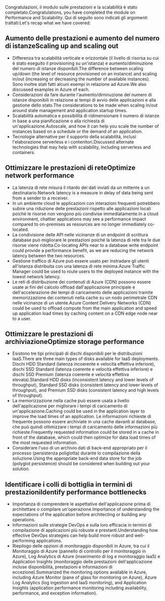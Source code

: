 <span data-ttu-id="667ec-101">Congratulazioni, il modulo sulle prestazioni e la scalabilità è stato completato.</span><span class="sxs-lookup"><span data-stu-id="667ec-101">Congratulations, you have completed the module on Performance and Scalability.</span></span> <span data-ttu-id="667ec-102">Qui di seguito sono indicati gli argomenti trattati:</span><span class="sxs-lookup"><span data-stu-id="667ec-102">Let's recap what we have covered:</span></span>

## <a name="scaling-up-and-scaling-out"></a><span data-ttu-id="667ec-103">Aumento delle prestazioni e aumento del numero di istanze</span><span class="sxs-lookup"><span data-stu-id="667ec-103">Scaling up and scaling out</span></span>

- <span data-ttu-id="667ec-104">Differenza tra scalabilità verticale e orizzontale (il livello di risorsa su cui è stato eseguito il provisioning su un'istanza) e aumento/diminuzione del numero di istanze disponibili.</span><span class="sxs-lookup"><span data-stu-id="667ec-104">The difference between scaling up/down (the level of resource provisioned on an instance) and scaling in/out (increasing or decreasing the number of available instances).</span></span> <span data-ttu-id="667ec-105">Sono inoltre stati fatti alcuni esempi in relazione ad Azure.</span><span class="sxs-lookup"><span data-stu-id="667ec-105">We also discussed examples in Azure of each.</span></span>
- <span data-ttu-id="667ec-106">Considerazioni da fare durante l'aumento/diminuzione del numero di istanze disponibili in relazione ai tempi di avvio delle applicazioni e alla gestione dello stato.</span><span class="sxs-lookup"><span data-stu-id="667ec-106">The considerations to be made when scaling in/out around state management and application startup times.</span></span>
- <span data-ttu-id="667ec-107">Scalabilità automatica e possibilità di ridimensionare il numero di istanze in base a una pianificazione o alla richiesta di un'applicazione.</span><span class="sxs-lookup"><span data-stu-id="667ec-107">Autoscale, and how it can help you scale the number of instances based on a schedule or the demand of an application.</span></span>
- <span data-ttu-id="667ec-108">Tecnologie alternative per il supporto della scalabilità, inclusi l'elaborazione serverless e i contenitori.</span><span class="sxs-lookup"><span data-stu-id="667ec-108">Discussed alternate technologies that may help with scalability, including serverless and containers.</span></span>

## <a name="optimize-network-performance"></a><span data-ttu-id="667ec-109">Ottimizzare le prestazioni di rete</span><span class="sxs-lookup"><span data-stu-id="667ec-109">Optimize network performance</span></span>

- <span data-ttu-id="667ec-110">La latenza di rete misura il ritardo dei dati inviati da un mittente a un destinatario.</span><span class="sxs-lookup"><span data-stu-id="667ec-110">Network latency is a measure in delay of data being sent from a sender to a receiver.</span></span>
- <span data-ttu-id="667ec-111">In un ambiente cloud le applicazioni con interazioni frequenti potrebbero subire una riduzione delle prestazioni rispetto alle applicazioni locali poiché le risorse non vengono più condivise immediatamente.</span><span class="sxs-lookup"><span data-stu-id="667ec-111">In a cloud environment, chattier applications may see a performance impact compared to on-premises as resources are no longer immediately co-located.</span></span>
- <span data-ttu-id="667ec-112">La condivisione delle API nelle vicinanze di un endpoint di scrittura database può migliorare le prestazioni poiché la latenza di rete tra le due risorse viene ridotta.</span><span class="sxs-lookup"><span data-stu-id="667ec-112">Co-locating APIs near to a database write endpoint could provide a performance benefit, as we are reducing the network latency between the two resources.</span></span>
- <span data-ttu-id="667ec-113">Gestione traffico di Azure può essere usato per instradare gli utenti all'istanza distribuita con una latenza di rete minima.</span><span class="sxs-lookup"><span data-stu-id="667ec-113">Azure Traffic Manager could be used to route users to the deployed instance with the lowest network latency.</span></span>
- <span data-ttu-id="667ec-114">Le reti di distribuzione dei contenuti di Azure (CDN) possono essere usate ai fini del calcolo offload dall'applicazione principale e dell'accelerazione dei tempi di caricamento delle applicazioni tramite memorizzazione dei contenuti nella cache su un nodo perimetrale CDN nelle vicinanze di un utente.</span><span class="sxs-lookup"><span data-stu-id="667ec-114">Azure Content Delivery Networks (CDN) could be used to offload compute from the main application and speed up application load times by caching content on a CDN edge node near to a user.</span></span>

## <a name="optimize-storage-performance"></a><span data-ttu-id="667ec-115">Ottimizzare le prestazioni di archiviazione</span><span class="sxs-lookup"><span data-stu-id="667ec-115">Optimize storage performance</span></span>

- <span data-ttu-id="667ec-116">Esistono tre tipi principali di dischi disponibili per le distribuzioni IaaS.</span><span class="sxs-lookup"><span data-stu-id="667ec-116">There are three main types of disks available for IaaS deployments.</span></span> <span data-ttu-id="667ec-117">Dischi HDD Standard (latenza incoerente e velocità effettiva inferiore), dischi SSD Standard (latenza coerente e velocità effettiva inferiore) e dischi SSD Premium (latenza coerente e velocità effettiva elevata).</span><span class="sxs-lookup"><span data-stu-id="667ec-117">Standard HDD disks (inconsistent latency and lower levels of throughput), Standard SSD disks (consistent latency and lower levels of throughput), and Premium SSD disks (consistent latency and high levels of throughput).</span></span>
- <span data-ttu-id="667ec-118">La memorizzazione nella cache può essere usata a livello dell'applicazione per migliorare i tempi di caricamento di un'applicazione.</span><span class="sxs-lookup"><span data-stu-id="667ec-118">Caching could be used in the application layer to improve the load times of an application.</span></span> <span data-ttu-id="667ec-119">Le informazioni richieste di frequente possono essere archiviate in una cache davanti al database, che può quindi ottimizzare i tempi di caricamento delle informazioni più richieste.</span><span class="sxs-lookup"><span data-stu-id="667ec-119">Frequently requested information could be stored in a cache in front of the database, which could then optimize for data load times of the most requested information.</span></span>
- <span data-ttu-id="667ec-120">Considerare l'uso di un archivio dati di back-end appropriato per il processo (persistenza poliglotta) durante lo compilazione della soluzione.</span><span class="sxs-lookup"><span data-stu-id="667ec-120">Using the appropriate back-end data store for the job (polyglot persistence) should be considered when building out your solution.</span></span>

## <a name="identify-performance-bottlenecks"></a><span data-ttu-id="667ec-121">Identificare i colli di bottiglia in termini di prestazioni</span><span class="sxs-lookup"><span data-stu-id="667ec-121">Identify performance bottlenecks</span></span>

- <span data-ttu-id="667ec-122">Importanza di comprendere le aspettative dell'applicazione prima di architettare o compilare un'operazione.</span><span class="sxs-lookup"><span data-stu-id="667ec-122">Importance of understanding the expectations of the application before architecting or building any operations.</span></span>
- <span data-ttu-id="667ec-123">Informazioni sulle strategie DevOps e sulla loro efficacia in termini di compilazione di applicazioni più robuste e prestanti.</span><span class="sxs-lookup"><span data-stu-id="667ec-123">Understanding how effective DevOps strategies can help build more robust and well-performing applications.</span></span>
- <span data-ttu-id="667ec-124">Riepilogo delle opzioni di monitoraggio disponibili in Azure, tra cui il Monitoraggio di Azure (pannello di controllo per il monitoraggio in Azure), Log Analytics di Azure (inserimento di log e monitoraggio IaaS) e Application Insights (monitoraggio delle prestazioni dell'applicazione incluse disponibilità, prestazioni e informazioni di eccezione).</span><span class="sxs-lookup"><span data-stu-id="667ec-124">Summarized the monitoring options available in Azure, including Azure Monitor (pane of glass for monitoring on Azure), Azure Log Analytics (log ingestion and IaaS monitoring), and Application Insights (application performance monitoring including availability, performance, and exception information).</span></span>
